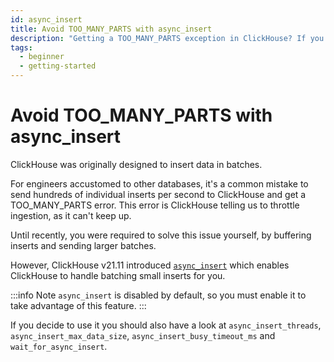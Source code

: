 ```yaml
---
id: async_insert
title: Avoid TOO_MANY_PARTS with async_insert
description: "Getting a TOO_MANY_PARTS exception in ClickHouse? If you see DB::Exception: Too many parts (600), you can avoid it by using async_insert in v21.11."
tags:
  - beginner
  - getting-started
---
```


# Avoid TOO_MANY_PARTS with async_insert

ClickHouse was originally designed to insert data in batches.

For engineers accustomed to other databases, it's a common mistake to send hundreds of individual inserts per second to ClickHouse and get a TOO_MANY_PARTS error. This error is ClickHouse telling us to throttle ingestion, as it can't keep up.

Until recently, you were required to solve this issue yourself, by buffering inserts and sending larger batches.

However, ClickHouse v21.11 introduced [`async_insert`](https://clickhouse.com/docs/en/operations/settings/settings/#async-insert) which enables ClickHouse to handle batching small inserts for you.

:::info Note
`async_insert` is disabled by default, so you must enable it to take advantage of this feature.
:::

If you decide to use it you should also have a look at `async_insert_threads`, `async_insert_max_data_size`, `async_insert_busy_timeout_ms` and `wait_for_async_insert`.
